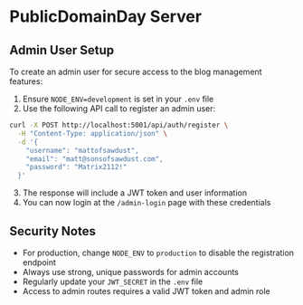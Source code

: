 # PublicDomainDay Server

## Admin User Setup

To create an admin user for secure access to the blog management features:

1. Ensure `NODE_ENV=development` is set in your `.env` file
2. Use the following API call to register an admin user:

```bash
curl -X POST http://localhost:5001/api/auth/register \
  -H "Content-Type: application/json" \
  -d '{
    "username": "mattofsawdust",
    "email": "matt@sonsofsawdust.com",
    "password": "Matrix2112!"
  }'
```

3. The response will include a JWT token and user information
4. You can now login at the `/admin-login` page with these credentials

## Security Notes

- For production, change `NODE_ENV` to `production` to disable the registration endpoint
- Always use strong, unique passwords for admin accounts
- Regularly update your `JWT_SECRET` in the `.env` file
- Access to admin routes requires a valid JWT token and admin role

